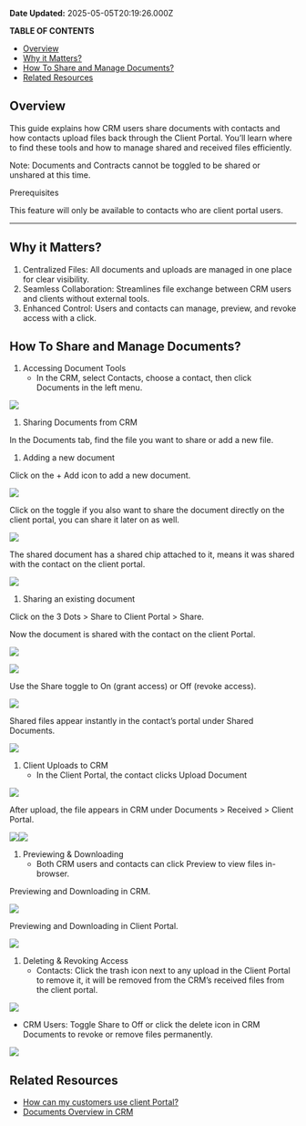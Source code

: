 **Date Updated:** 2025-05-05T20:19:26.000Z

**TABLE OF CONTENTS**

* [Overview](#Overview)
* [Why it Matters? ](#Why-it-Matters?%C2%A0%E2%80%8B)
* [How To Share and Manage Documents? ](#How-To-Share-and-Manage-Documents?%C2%A0%E2%80%8B)
* [Related Resources](#Related-Resources)

  
## **Overview**

  
This guide explains how CRM users share documents with contacts and how contacts upload files back through the Client Portal. You’ll learn where to find these tools and how to manage shared and received files efficiently.

Note: Documents and Contracts cannot be toggled to be shared or unshared at this time.

  
Prerequisites

This feature will only be available to contacts who are client portal users.

  
---

## **Why it Matters?** 

1. Centralized Files: All documents and uploads are managed in one place for clear visibility.
2. Seamless Collaboration: Streamlines file exchange between CRM users and clients without external tools.
3. Enhanced Control: Users and contacts can manage, preview, and revoke access with a click.

  
## **How To Share and Manage Documents?** 

1. Accessing Document Tools  
   * In the CRM, select Contacts, choose a contact, then click Documents in the left menu.

![](https://s3.amazonaws.com/cdn.freshdesk.com/data/helpdesk/attachments/production/155046128953/original/jkPKH2zPPTvMYWmsCCeHeIMRrPG0mPm3Pg.png?1746456223)

1. Sharing Documents from CRM

 In the Documents tab, find the file you want to share or add a new file.

1. Adding a new document

 Click on the + Add icon to add a new document.

![](https://s3.amazonaws.com/cdn.freshdesk.com/data/helpdesk/attachments/production/155046128974/original/MiWKxRpHtgNotQHxCtlSPql--V3thLpv6Q.png?1746456245)

Click on the toggle if you also want to share the document directly on the client portal, you can share it later on as well.

![](https://s3.amazonaws.com/cdn.freshdesk.com/data/helpdesk/attachments/production/155046128379/original/Moal9O_gEfEBqD7P9xwHxe5jM6PK05snsA.png?1746455666)

The shared document has a shared chip attached to it, means it was shared with the contact on the client portal.

![](https://s3.amazonaws.com/cdn.freshdesk.com/data/helpdesk/attachments/production/155046128997/original/LSxaw5z6NQs4wACuhWI9qr3HG_5aGrB5QA.png?1746456269)

1. Sharing an existing document

 Click on the 3 Dots > Share to Client Portal > Share. 

 Now the document is shared with the contact on the client Portal.

![](https://s3.amazonaws.com/cdn.freshdesk.com/data/helpdesk/attachments/production/155046128383/original/_sXd3soMjDTx2eZDDhlqu64m89KJduZxYA.png?1746455666)

![](https://s3.amazonaws.com/cdn.freshdesk.com/data/helpdesk/attachments/production/155046128385/original/Os0G0tv-6zMUbFiuKHmhHz6CLGuShbevig.png?1746455666)

 Use the Share toggle to On (grant access) or Off (revoke access).

![](https://s3.amazonaws.com/cdn.freshdesk.com/data/helpdesk/attachments/production/155046129018/original/gvQwqhFrAd3fkuFVT5wXZ20PwcNn2Z-aPg.png?1746456300)

 Shared files appear instantly in the contact’s portal under Shared Documents.

![](https://s3.amazonaws.com/cdn.freshdesk.com/data/helpdesk/attachments/production/155046129056/original/8Hau3fphhadJHJtz11laHz7i_js4nc4pcg.png?1746456327)

1. Client Uploads to CRM  
   * In the Client Portal, the contact clicks Upload Document

![](https://s3.amazonaws.com/cdn.freshdesk.com/data/helpdesk/attachments/production/155046128797/original/lKPMGQEWQQQBk1Qn-OBsRd-_KAV-s35ZXQ.png?1746456063)

  
 After upload, the file appears in CRM under Documents > Received > Client Portal.

![](https://s3.amazonaws.com/cdn.freshdesk.com/data/helpdesk/attachments/production/155046129125/original/44g5VHni-UeozuWLu2O0LDkypexx3hmiag.png?1746456355)![](https://s3.amazonaws.com/cdn.freshdesk.com/data/helpdesk/attachments/production/155046128382/original/cA6wCAg-fKiMFVwLPJ1IclTTEUVIi6GKGA.png?1746455666)

1. Previewing & Downloading  
   * Both CRM users and contacts can click Preview to view files in-browser.

 Previewing and Downloading in CRM.

![](https://s3.amazonaws.com/cdn.freshdesk.com/data/helpdesk/attachments/production/155046128389/original/2eNlILl7Q4-RrPq9WrFOarVjLh4uTp6m9w.png?1746455667)

 Previewing and Downloading in Client Portal.

![](https://s3.amazonaws.com/cdn.freshdesk.com/data/helpdesk/attachments/production/155046128380/original/MI_8FtPTeJkEtTGHiAE79pwKhYbHY0kZqQ.png?1746455666)

1. Deleting & Revoking Access  
   * Contacts: Click the trash icon next to any upload in the Client Portal to remove it, it will be removed from the CRM’s received files from the client portal.

![](https://s3.amazonaws.com/cdn.freshdesk.com/data/helpdesk/attachments/production/155046128388/original/TWvhlB-BZF334chhnGbyEVZ2iZ5GiU5XiA.png?1746455667)

* CRM Users: Toggle Share to Off or click the delete icon in CRM Documents to revoke or remove files permanently.

![](https://s3.amazonaws.com/cdn.freshdesk.com/data/helpdesk/attachments/production/155046128386/original/XQfj7S9lNbrxFXGuvQAqn6UoUVYak066Hg.png?1746455666)

## **Related Resources**

  
* [How can my customers use client Portal?](https://gohighlevelassist.freshdesk.com/a/solutions/articles/155000000197?portalId=48000045315)[](https://gohighlevelassist.freshdesk.com/a/solutions/articles/155000001245?portalId=48000045315)[](https://gohighlevelassist.freshdesk.com/a/solutions/articles/155000001245?portalId=48000045315)
* [Documents Overview in CRM](https://gohighlevelassist.freshdesk.com/a/solutions/articles/155000001245?portalId=48000045315)